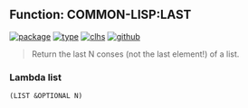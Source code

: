 ## Function: COMMON-LISP:LAST
[![package](https://img.shields.io/badge/Package-COMMON--LISP-5f9ea0.svg?style=social&colorA=999999)](../) [![type](https://img.shields.io/badge/Type-Function-5f9ea0.svg?style=social&colorA=999999)](../#function) [![clhs](https://img.shields.io/badge/CLHS-LAST-5f9ea0.svg?style=social&colorA=999999)](http://www.lispworks.com/documentation/HyperSpec/Body/f_last.htm) [![github](https://img.shields.io/badge/GitHub-View_the_source-5f9ea0.svg?style=social&colorA=999999&logo=github)](https://github.com/sbcl/sbcl/blob/master/src/code/list.lisp/) 

> Return the last N conses (not the last element!) of a list.

### Lambda list
```
(LIST &OPTIONAL N)
```
